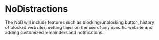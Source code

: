 # NoDistractions
The NoD will include features such as blocking/unblocking button, history of blocked websites, setting timer on the use of any specific website and adding customized remainders and notifications. 
